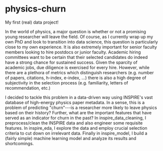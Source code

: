 # physics-churn

My first (real) data project! 

In the world of physics, a major question is whether or not a promising young researcher will leave the field. 
Of course, as I currently wrap up my own PhD and look to transition into data science, this question is particularly close to my own experience. 
It is also extremely important for senior faculty members looking to hire postdocs or junior faculty. 
Academic hiring committees want to be certain that their selected candidates do indeed have a strong chance for sustained success. 
Given the sparcity of academic jobs, due diligence is exercised for every hire. 
However, while there are a plethora of metrics which distinguish researchers (e.g. number of papers, citations, h-index, e-index, ...) there is also a high degree of subjectivity in the selection process (e.g. familiarity, letters of recommendation, etc.)

I decided to tackle this problem in a data-driven way using INSPIRE's vast database of high-energy physics paper metadata. 
In a sense, this is a problem of predicting "churn"---is a researcher more likely to leave physics based on their history? 
Further, what are the important features that have served as an indicator for churn in the past?
In inspire_data_cleaning, I preprocess/clean the INSPIRE data and also engineer some requisite features. 
In inspire_eda, I explore the data and employ crucial selection criteria to cut down on irrelevant data. 
Finally in inspire_model, I build a (fairly simple) machine learning model and analyze its results and shortcomings.